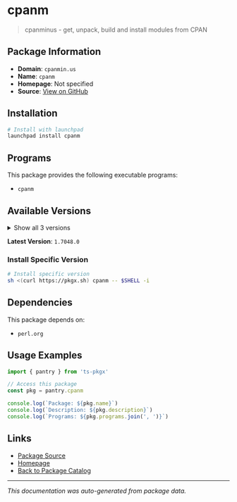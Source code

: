 # cpanm

> cpanminus - get, unpack, build and install modules from CPAN

## Package Information

- **Domain**: `cpanmin.us`
- **Name**: `cpanm`
- **Homepage**: Not specified
- **Source**: [View on GitHub](https://github.com/pkgxdev/pantry/tree/main/projects/cpanmin.us/package.yml)

## Installation

```bash
# Install with launchpad
launchpad install cpanm
```

## Programs

This package provides the following executable programs:

- `cpanm`

## Available Versions

<details>
<summary>Show all 3 versions</summary>

- `1.7048.0`, `1.7047.0`, `1.7046.0`

</details>

**Latest Version**: `1.7048.0`

### Install Specific Version

```bash
# Install specific version
sh <(curl https://pkgx.sh) cpanm -- $SHELL -i
```

## Dependencies

This package depends on:

- `perl.org`

## Usage Examples

```typescript
import { pantry } from 'ts-pkgx'

// Access this package
const pkg = pantry.cpanm

console.log(`Package: ${pkg.name}`)
console.log(`Description: ${pkg.description}`)
console.log(`Programs: ${pkg.programs.join(', ')}`)
```

## Links

- [Package Source](https://github.com/pkgxdev/pantry/tree/main/projects/cpanmin.us/package.yml)
- [Homepage](#)
- [Back to Package Catalog](../package-catalog.md)

---

*This documentation was auto-generated from package data.*
